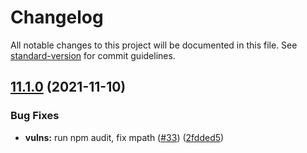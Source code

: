 # Changelog

All notable changes to this project will be documented in this file. See [standard-version](https://github.com/conventional-changelog/standard-version) for commit guidelines.

## [11.1.0](https://github.com/mojaloop/object-store-lib/compare/v11.1.0-snapshot...v11.1.0) (2021-11-10)


### Bug Fixes

* **vulns:** run npm audit, fix mpath ([#33](https://github.com/mojaloop/object-store-lib/issues/33)) ([2fdded5](https://github.com/mojaloop/object-store-lib/commit/2fdded5cff97682aba1c966c8efe57847a257aaf))
